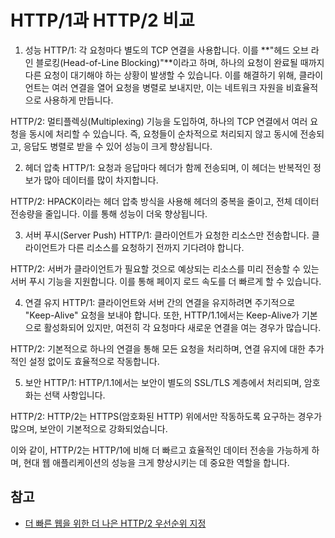 # HTTP/1과 HTTP/2 비교

1. 성능
   HTTP/1: 각 요청마다 별도의 TCP 연결을 사용합니다. 이를 **"헤드 오브 라인 블로킹(Head-of-Line Blocking)"**이라고 하며, 하나의 요청이 완료될 때까지 다른 요청이 대기해야 하는 상황이 발생할 수 있습니다. 이를 해결하기 위해, 클라이언트는 여러 연결을 열어 요청을 병렬로 보내지만, 이는 네트워크 자원을 비효율적으로 사용하게 만듭니다.

HTTP/2: 멀티플렉싱(Multiplexing) 기능을 도입하여, 하나의 TCP 연결에서 여러 요청을 동시에 처리할 수 있습니다. 즉, 요청들이 순차적으로 처리되지 않고 동시에 전송되고, 응답도 병렬로 받을 수 있어 성능이 크게 향상됩니다.

2. 헤더 압축
   HTTP/1: 요청과 응답마다 헤더가 함께 전송되며, 이 헤더는 반복적인 정보가 많아 데이터를 많이 차지합니다.

HTTP/2: HPACK이라는 헤더 압축 방식을 사용해 헤더의 중복을 줄이고, 전체 데이터 전송량을 줄입니다. 이를 통해 성능이 더욱 향상됩니다.

3. 서버 푸시(Server Push)
   HTTP/1: 클라이언트가 요청한 리소스만 전송합니다. 클라이언트가 다른 리소스를 요청하기 전까지 기다려야 합니다.

HTTP/2: 서버가 클라이언트가 필요할 것으로 예상되는 리소스를 미리 전송할 수 있는 서버 푸시 기능을 지원합니다. 이를 통해 페이지 로드 속도를 더 빠르게 할 수 있습니다.

4. 연결 유지
   HTTP/1: 클라이언트와 서버 간의 연결을 유지하려면 주기적으로 "Keep-Alive" 요청을 보내야 합니다. 또한, HTTP/1.1에서는 Keep-Alive가 기본으로 활성화되어 있지만, 여전히 각 요청마다 새로운 연결을 여는 경우가 많습니다.

HTTP/2: 기본적으로 하나의 연결을 통해 모든 요청을 처리하며, 연결 유지에 대한 추가적인 설정 없이도 효율적으로 작동합니다.

5. 보안
   HTTP/1: HTTP/1.1에서는 보안이 별도의 SSL/TLS 계층에서 처리되며, 암호화는 선택 사항입니다.

HTTP/2: HTTP/2는 HTTPS(암호화된 HTTP) 위에서만 작동하도록 요구하는 경우가 많으며, 보안이 기본적으로 강화되었습니다.

이와 같이, HTTP/2는 HTTP/1에 비해 더 빠르고 효율적인 데이터 전송을 가능하게 하며, 현대 웹 애플리케이션의 성능을 크게 향상시키는 데 중요한 역할을 합니다.

## 참고

- [더 빠른 웹을 위한 더 나은 HTTP/2 우선순위 지정](https://blog.cloudflare.com/better-http-2-prioritization-for-a-faster-web/)
